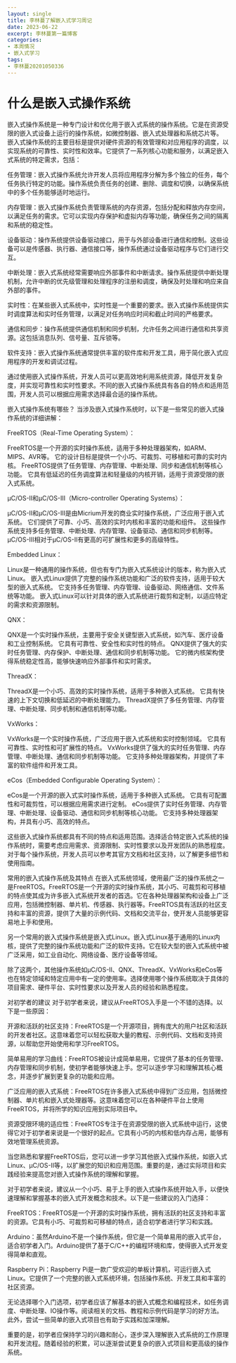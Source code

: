 ```yaml
---
layout: single
title: 李林蔓了解嵌入式学习周记
date: 2023-06-22
excerpt: 李林蔓第一篇博客
categories:
- 本周情况
- 嵌入式学习
tags:
- 李林蔓20201050336
---
```


# 什么是嵌入式操作系统 

嵌入式操作系统是一种专门设计和优化用于嵌入式系统的操作系统。它是在资源受限的嵌入式设备上运行的操作系统，如微控制器、嵌入式处理器和系统芯片等。
嵌入式操作系统的主要目标是提供对硬件资源的有效管理和对应用程序的调度，以实现系统的可靠性、实时性和效率。它提供了一系列核心功能和服务，以满足嵌入式系统的特定需求，包括：

任务管理：嵌入式操作系统允许开发人员将应用程序分解为多个独立的任务，每个任务执行特定的功能。操作系统负责任务的创建、删除、调度和切换，以确保系统中的多个任务能够适时地运行。

内存管理：嵌入式操作系统负责管理系统的内存资源，包括分配和释放内存空间，以满足任务的需求。它可以实现内存保护和虚拟内存等功能，确保任务之间的隔离和系统的稳定性。

设备驱动：操作系统提供设备驱动接口，用于与外部设备进行通信和控制。这些设备可以是传感器、执行器、通信接口等，操作系统通过设备驱动程序与它们进行交互。

中断处理：嵌入式系统经常需要响应外部事件和中断请求。操作系统提供中断处理机制，允许中断的优先级管理和处理程序的注册和调度，确保及时处理和响应来自外部的事件。

实时性：在某些嵌入式系统中，实时性是一个重要的要求。嵌入式操作系统提供实时调度算法和实时任务管理，以满足对任务响应时间和截止时间的严格要求。

通信和同步：操作系统提供通信机制和同步机制，允许任务之间进行通信和共享资源。这包括消息队列、信号量、互斥锁等。

软件支持：嵌入式操作系统通常提供丰富的软件库和开发工具，用于简化嵌入式应用程序的开发和调试过程。

通过使用嵌入式操作系统，开发人员可以更高效地利用系统资源，降低开发复杂度，并实现可靠性和实时性要求。不同的嵌入式操作系统具有各自的特点和适用范围，开发人员可以根据应用需求选择最合适的操作系统。

嵌入式操作系统有哪些？
当涉及嵌入式操作系统时，以下是一些常见的嵌入式操作系统的详细讲解：

FreeRTOS（Real-Time Operating System）：

FreeRTOS是一个开源的实时操作系统，适用于多种处理器架构，如ARM、MIPS、AVR等。
它的设计目标是提供一个小巧、可裁剪、可移植和可靠的实时内核。
FreeRTOS提供了任务管理、内存管理、中断处理、同步和通信机制等核心功能。
它具有低延迟的任务调度算法和轻量级的内核开销，适用于资源受限的嵌入式系统。

μC/OS-II和μC/OS-III（Micro-controller Operating Systems）：

μC/OS-II和μC/OS-III是由Micrium开发的商业实时操作系统，广泛应用于嵌入式系统。
它们提供了可靠、小巧、高效的实时内核和丰富的功能和组件。
这些操作系统支持多任务管理、中断处理、内存管理、设备驱动、通信和同步机制等。
μC/OS-III相对于μC/OS-II有更高的可扩展性和更多的高级特性。

Embedded Linux：

Linux是一种通用的操作系统，但也有专门为嵌入式系统设计的版本，称为嵌入式Linux。
嵌入式Linux提供了完整的操作系统功能和广泛的软件支持，适用于较大型的嵌入式系统。
它支持多任务管理、内存管理、设备驱动、网络通信、文件系统等功能。
嵌入式Linux可以针对具体的嵌入式系统进行裁剪和定制，以适应特定的需求和资源限制。

QNX：

QNX是一个实时操作系统，主要用于安全关键型嵌入式系统，如汽车、医疗设备和工业控制系统。
它具有可靠性、安全性和实时性的特点。
QNX提供了强大的实时任务管理、内存保护、中断处理、通信和同步机制等功能。
它的微内核架构使得系统稳定性高，能够快速响应外部事件和实时需求。

ThreadX：

ThreadX是一个小巧、高效的实时操作系统，适用于多种嵌入式系统。
它具有快速的上下文切换和低延迟的中断处理能力。
ThreadX提供了多任务管理、内存管理、中断处理、同步机制和通信机制等功能。

VxWorks：

VxWorks是一个实时操作系统，广泛应用于嵌入式系统和实时控制领域。
它具有可靠性、实时性和可扩展性的特点。
VxWorks提供了强大的实时任务管理、内存管理、中断处理、通信和同步机制等功能。
它支持多种处理器架构，并提供了丰富的软件组件和开发工具。

eCos（Embedded Configurable Operating System）：

eCos是一个开源的嵌入式实时操作系统，适用于多种嵌入式系统。
它具有可配置性和可裁剪性，可以根据应用需求进行定制。
eCos提供了实时任务管理、内存管理、中断处理、设备驱动、通信和同步机制等核心功能。
它支持多种处理器架构，并具有小巧、高效的特点。

这些嵌入式操作系统都具有不同的特点和适用范围。选择适合特定嵌入式系统的操作系统时，需要考虑应用需求、资源限制、实时性要求以及开发团队的熟悉程度。对于每个操作系统，开发人员可以参考其官方文档和社区支持，以了解更多细节和使用指南。

常用的嵌入式操作系统及其特点
在嵌入式系统领域，使用最广泛的操作系统之一是FreeRTOS。FreeRTOS是一个开源的实时操作系统，其小巧、可裁剪和可移植的特点使其成为许多嵌入式系统开发者的首选。它在各种处理器架构和设备上广泛应用，包括微控制器、单片机、传感器、执行器等。FreeRTOS具有活跃的社区支持和丰富的资源，提供了大量的示例代码、文档和交流平台，使开发人员能够更容易地上手和使用。

另一个常用的嵌入式操作系统是嵌入式Linux。嵌入式Linux基于通用的Linux内核，提供了完整的操作系统功能和广泛的软件支持。它在较大型的嵌入式系统中被广泛采用，如工业自动化、网络设备、医疗设备等领域。

除了这两个，其他操作系统如μC/OS-II、QNX、ThreadX、VxWorks和eCos等也在特定领域和特定应用中有一定的使用率。选择使用哪个操作系统取决于具体的项目需求、硬件平台、实时性要求以及开发人员的经验和熟悉程度。

对初学者的建议
对于初学者来说，建议从FreeRTOS入手是一个不错的选择。以下是一些原因：

开源和活跃的社区支持：FreeRTOS是一个开源项目，拥有庞大的用户社区和活跃的开发者社区。这意味着您可以轻松获取大量的教程、示例代码、文档和支持资源，以帮助您开始使用和学习FreeRTOS。

简单易用的学习曲线：FreeRTOS被设计成简单易用，它提供了基本的任务管理、内存管理和同步机制，使初学者能够快速上手。您可以逐步学习和理解其核心概念，并逐步扩展到更复杂的功能和应用。

广泛应用的嵌入式系统：FreeRTOS在许多嵌入式系统中得到广泛应用，包括微控制器、单片机和嵌入式处理器等。这意味着您可以在各种硬件平台上使用FreeRTOS，并将所学的知识应用到实际项目中。

资源受限环境的适应性：FreeRTOS专注于在资源受限的嵌入式系统中运行，这使得它对于初学者来说是一个很好的起点。它具有小巧的内核和低内存占用，能够有效地管理系统资源。

当您熟悉和掌握FreeRTOS后，您可以进一步学习其他嵌入式操作系统，如嵌入式Linux、μC/OS-II等，以扩展您的知识和应用范围。重要的是，通过实际项目和实践经验来提高您对嵌入式操作系统的理解和掌握。

对于初学者来说，建议从一个小巧、易于上手的嵌入式操作系统开始入手，以便快速理解和掌握基本的嵌入式开发概念和技术。以下是一些建议的入门选择：

FreeRTOS：FreeRTOS是一个开源的实时操作系统，拥有活跃的社区支持和丰富的资源。它具有小巧、可裁剪和可移植的特点，适合初学者进行学习和实践。

Arduino：虽然Arduino不是一个操作系统，但它是一个简单易用的嵌入式平台，适合初学者入门。Arduino提供了基于C/C++的编程环境和库，使得嵌入式开发变得简单和直观。

Raspberry Pi：Raspberry Pi是一款广受欢迎的单板计算机，可运行嵌入式Linux。它提供了一个完整的嵌入式系统环境，包括操作系统、开发工具和丰富的社区资源。

无论选择哪个入门选项，初学者应该了解基本的嵌入式概念和编程技术，如任务调度、中断处理、IO操作等。阅读相关的文档、教程和示例代码是学习的好方法。此外，尝试一些简单的嵌入式项目也有助于实践和加深理解。

重要的是，初学者应保持学习的兴趣和耐心，逐步深入理解嵌入式系统的工作原理和开发流程。随着经验的积累，可以逐渐尝试更复杂的嵌入式项目和更高级的操作系统。
